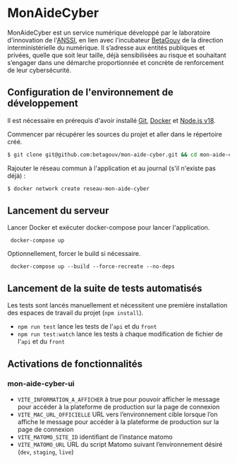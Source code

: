 # MonAideCyber

MonAideCyber est un service numérique développé par le laboratoire d'innovation de l'[ANSSI](https://www.cyber.gouv.fr/), en lien avec l'incubateur
[BetaGouv](https://beta.gouv.fr/) de la direction interministérielle du numérique. Il s’adresse aux entités publiques et privées,
quelle que soit leur taille, déjà sensibilisées au risque et souhaitant s’engager dans une démarche proportionnée et
concrète de renforcement de leur cybersécurité.

## Configuration de l'environnement de développement

Il est nécessaire en prérequis d'avoir installé [Git](https://git-scm.com/),
[Docker](https://www.docker.com/) et [Node.js v18](https://nodejs.org/en/).

Commencer par récupérer les sources du projet et aller dans le répertoire créé.

```sh
$ git clone git@github.com:betagouv/mon-aide-cyber.git && cd mon-aide-cyber
```

Rajouter le réseau commun à l'application et au journal (s'il n'existe pas déjà) :

```sh
$ docker network create reseau-mon-aide-cyber
```

## Lancement du serveur

Lancer Docker et exécuter docker-compose pour lancer l'application.

```shell
 docker-compose up
```

Optionnellement, forcer le build si nécessaire.

```shell
 docker-compose up --build --force-recreate --no-deps
```

## Lancement de la suite de tests automatisés

Les tests sont lancés manuellement et nécessitent une première installation des espaces de travail du projet (`npm install`).

- `npm run test` lance les tests de l'`api` et du `front`
- `npm run test:watch` lance les tests à chaque modification de fichier de l'`api` et du `front`

## Activations de fonctionnalités

### mon-aide-cyber-ui

- `VITE_INFORMATION_A_AFFICHER` à true pour pouvoir afficher le message pour accéder à la plateforme de production sur la page de connexion
- `VITE_MAC_URL_OFFICIELLE` URL vers l’environnement cible lorsque l’on affiche le message pour accéder à la plateforme de production sur la page de connexion
- `VITE_MATOMO_SITE_ID` identifiant de l’instance matomo
- `VITE_MATOMO_URL` URL du script Matomo suivant l’environnement désiré (`dev`, `staging`, `live`)
